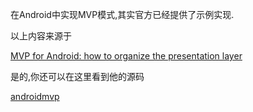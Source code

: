 在Android中实现MVP模式,其实官方已经提供了示例实现.

以上内容来源于

[MVP for Android: how to organize the presentation layer](https://antonioleiva.com/mvp-android/)

是的,你还可以在这里看到他的源码

[androidmvp](https://github.com/antoniolg/androidmvp)